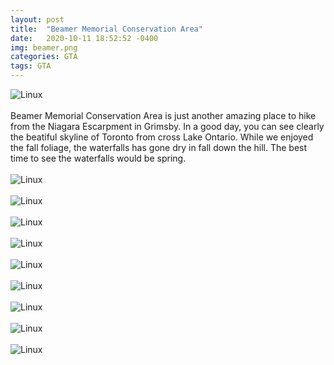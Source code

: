 ```yaml
---
layout: post
title:  "Beamer Memorial Conservation Area"
date:   2020-10-11 18:52:52 -0400
img: beamer.png
categories: GTA
tags: GTA
---
```


![Linux]({{site.baseurl}}/images/beamer.png)
<br>
<br>
Beamer Memorial Conservation Area is just another amazing place to hike from the Niagara Escarpment in Grimsby. In a good day, you can see clearly the beatiful skyline of Toronto from cross Lake Ontario. While we enjoyed the fall foliage, the waterfalls has gone dry in fall down the hill. The best time to see the waterfalls would be spring.
<br>
<br>
![Linux]({{site.baseurl}}/images/beamer1.jpg)
<br>
<br>
![Linux]({{site.baseurl}}/images/beamer2.jpg)
<br>
<br>
![Linux]({{site.baseurl}}/images/beamer3.jpg)
<br>
<br>
![Linux]({{site.baseurl}}/images/beamer4.jpg)
<br>
<br>
![Linux]({{site.baseurl}}/images/beamer5.jpg)
<br>
<br>
![Linux]({{site.baseurl}}/images/beamer6.jpg)
<br>
<br>
![Linux]({{site.baseurl}}/images/beamer7.jpg)
<br>
<br>
![Linux]({{site.baseurl}}/images/beamer8.jpg)
<br>
<br>
![Linux]({{site.baseurl}}/images/beamer9.jpg)
